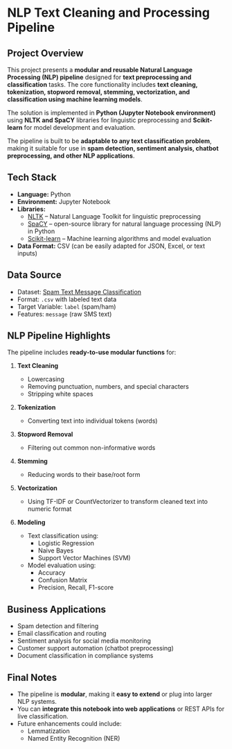 # NLP Text Cleaning and Processing Pipeline

## Project Overview
This project presents a **modular and reusable Natural Language Processing (NLP) pipeline** designed for **text preprocessing and classification** tasks. The core functionality includes **text cleaning, tokenization, stopword removal, stemming, vectorization, and classification using machine learning models**.

The solution is implemented in **Python (Jupyter Notebook environment)** using **NLTK and SpaCY** libraries for linguistic preprocessing and **Scikit-learn** for model development and evaluation.

The pipeline is built to be **adaptable to any text classification problem**, making it suitable for use in **spam detection, sentiment analysis, chatbot preprocessing, and other NLP applications**.



## Tech Stack
- **Language:** Python  
- **Environment:** Jupyter Notebook  
- **Libraries:**  
  - [NLTK](https://www.nltk.org/) – Natural Language Toolkit for linguistic preprocessing 
  - [SpaCY](https://spacy.io/) – open-source library for natural language processing (NLP) in Python
  - [Scikit-learn](https://scikit-learn.org/) – Machine learning algorithms and model evaluation  
- **Data Format:** CSV (can be easily adapted for JSON, Excel, or text inputs)  



## Data Source
- Dataset: [Spam Text Message Classification](https://www.kaggle.com/team-ai/spam-text-message-classification)  
- Format: `.csv` with labeled text data  
- Target Variable: `label` (spam/ham)  
- Features: `message` (raw SMS text)



## NLP Pipeline Highlights

The pipeline includes **ready-to-use modular functions** for:

1. **Text Cleaning**
   - Lowercasing
   - Removing punctuation, numbers, and special characters
   - Stripping white spaces

2. **Tokenization**
   - Converting text into individual tokens (words)

3. **Stopword Removal**
   - Filtering out common non-informative words

4. **Stemming**
   - Reducing words to their base/root form

5. **Vectorization**
   - Using TF-IDF or CountVectorizer to transform cleaned text into numeric format

6. **Modeling**
   - Text classification using:
     - Logistic Regression
     - Naive Bayes
     - Support Vector Machines (SVM)
   - Model evaluation using:
     - Accuracy
     - Confusion Matrix
     - Precision, Recall, F1-score



## Business Applications
- Spam detection and filtering  
- Email classification and routing  
- Sentiment analysis for social media monitoring  
- Customer support automation (chatbot preprocessing)  
- Document classification in compliance systems



## Final Notes
- The pipeline is **modular**, making it **easy to extend** or plug into larger NLP systems.
- You can **integrate this notebook into web applications** or REST APIs for live classification.
- Future enhancements could include:
  - Lemmatization
  - Named Entity Recognition (NER)


